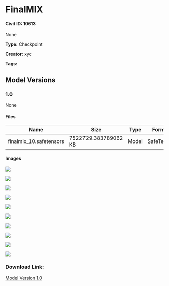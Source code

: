 # FinalMIX

#### Civit ID: 10613

None

**Type:** Checkpoint

**Creator:** xyc

**Tags:** 

## Model Versions

### 1.0

None

#### Files

| Name | Size | Type | Format | Download Url | AutoV1 | AutoV2 | SHA256 | CRC32 | BLAKE3 |
| --- | --- | --- | --- | --- | --- | --- | --- | --- | --- |
| finalmix_10.safetensors | 7522729.383789062 KB | Model | SafeTensor | https://civitai.com/api/download/models/12596 | 191173A0 | 12A7D4C2E2 | 12A7D4C2E21767FF279D9AD8BE80A4A3F0DD5086F8CA39CCB1842B14B6B7D084 | A7DE8EFA | 48C62D42AC4E9E5D46557B9BCD927DEC3DFEB938868E442363220FF7DFB13A9D |

#### Images

<p><img src="https://image.civitai.com/xG1nkqKTMzGDvpLrqFT7WA/0e854ca8-3554-4ab3-59b5-13d715294100/width=450/121721.jpeg" /></p>

<p><img src="https://image.civitai.com/xG1nkqKTMzGDvpLrqFT7WA/d1706c56-2be6-4d90-8b25-660c51ed4e00/width=450/121720.jpeg" /></p>

<p><img src="https://image.civitai.com/xG1nkqKTMzGDvpLrqFT7WA/195c7e31-1c0f-4c89-92cb-acf72f6dcc00/width=450/121719.jpeg" /></p>

<p><img src="https://image.civitai.com/xG1nkqKTMzGDvpLrqFT7WA/79c88ebf-143b-474f-714a-43c0d9cccf00/width=450/121718.jpeg" /></p>

<p><img src="https://image.civitai.com/xG1nkqKTMzGDvpLrqFT7WA/23a36413-611b-46ca-10fc-77dafb325400/width=450/121717.jpeg" /></p>

<p><img src="https://image.civitai.com/xG1nkqKTMzGDvpLrqFT7WA/519cf262-db73-4fe5-4b52-dd0e97cb2f00/width=450/121716.jpeg" /></p>

<p><img src="https://image.civitai.com/xG1nkqKTMzGDvpLrqFT7WA/1c039a64-8fcd-4c32-ed61-eaf2faf60b00/width=450/121715.jpeg" /></p>

<p><img src="https://image.civitai.com/xG1nkqKTMzGDvpLrqFT7WA/d5368eb3-1715-4506-6cde-b76bd619ab00/width=450/121714.jpeg" /></p>

<p><img src="https://image.civitai.com/xG1nkqKTMzGDvpLrqFT7WA/14da8144-3040-490a-92b7-0c9ebdd74600/width=450/121713.jpeg" /></p>

<p><img src="https://image.civitai.com/xG1nkqKTMzGDvpLrqFT7WA/aa00ac37-6e32-4cd3-75dd-4579b08c9700/width=450/121712.jpeg" /></p>

### Download Link:

[Model Version 1.0](https://civitai.com/api/download/models/12596)

